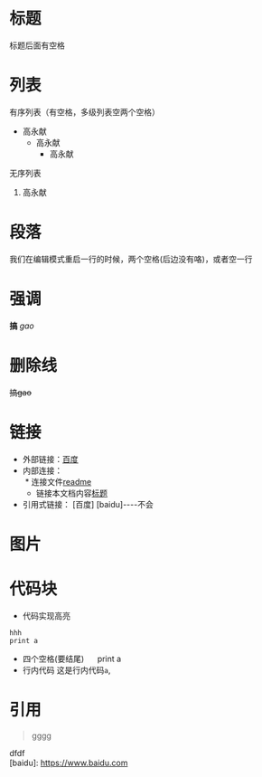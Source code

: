 # 标题
标题后面有空格
# 列表
有序列表（有空格，多级列表空两个空格） 
* 高永献
  * 高永献
    * 高永献

无序列表
1. 高永献

# 段落
我们在编辑模式重启一行的时候，两个空格(后边没有咯)，或者空一行  

# 强调
**搞**  *gao*

# 删除线
~~搞gao~~

# 链接
* 外部链接：[百度](https://www.baidu.com)
* 内部连接：  
  * 连接文件[readme](README.md)
  * 链接本文档内容[标题](README.md#标题)
* 引用式链接： [百度] [baidu]----不会



# 图片

# 代码块

* 代码实现高亮
```pyhton
hhh
print a
```
* 四个空格(要结尾)  
    print a
* 行内代码
这是行内代码`a`,

# 引用
>gggg


<!----ffjhdf---->
dfdf  
[baidu]: https://www.baidu.com
